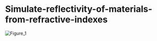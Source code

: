 # Simulate-reflectivity-of-materials-from-refractive-indexes


![Figure_1](https://github.com/hanfei1986/Simulate-reflectivity-of-materials-from-refractive-indexes/assets/59255164/1244b47f-c410-405e-ac58-1bcec971c431)
